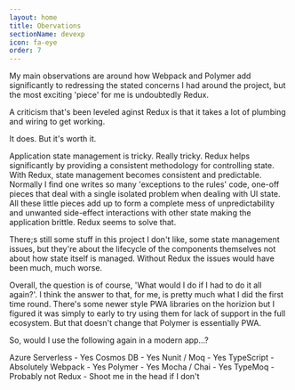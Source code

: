 ```yaml
---
layout: home
title: Obervations
sectionName: devexp
icon: fa-eye
order: 7
---
```


My main observations are around how Webpack and Polymer add significantly to redressing the stated concerns I had around the project, but the most exciting 'piece' for me is undoubtedly Redux.

A criticism that's been leveled aginst Redux is that it takes a lot of plumbing and wiring to get working.

It does. But it's worth it.

Application state management is tricky. Really tricky. Redux helps significantly by providing a consistent methodology for controlling state. With Redux, state management becomes consistent and predictable. Normally I find one writes so many 'exceptions to the rules' code, one-off pieces that deal with a single isolated problem when dealing with UI state. All these little pieces add up to form a complete mess of unpredictability and unwanted side-effect interactions with other state making the application brittle. Redux seems to solve that.

There;s still some stuff in this project I don't like, some state management issues, but they're about the lifecycle of the components themselves not about how state itself is managed. Without Redux the issues would have been much, much worse.

Overall, the question is of course, 'What would I do if I had to do it all again?'. I think the answer to that, for me, is pretty much what I did the first time round. There's some newer style PWA libraries on the horizion but I figured it was simply to early to try using them for lack of support in the full ecosystem. But that doesn't change that Polymer is essentially PWA.

So, would I use the following again in a modern app...?

Azure Serverless - Yes
Cosmos DB - Yes
Nunit / Moq - Yes
TypeScript - Absolutely
Webpack - Yes
Polymer - Yes
Mocha / Chai - Yes
TypeMoq - Probably not
Redux - Shoot me in the head if I don't